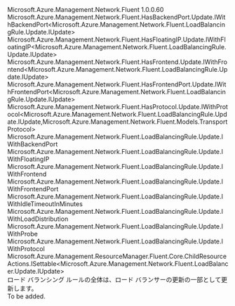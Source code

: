 <Type Name="IUpdate" FullName="Microsoft.Azure.Management.Network.Fluent.LoadBalancingRule.Update.IUpdate">
  <TypeSignature Language="C#" Value="public interface IUpdate : Microsoft.Azure.Management.Network.Fluent.HasBackendPort.Update.IWithBackendPort&lt;Microsoft.Azure.Management.Network.Fluent.LoadBalancingRule.Update.IUpdate&gt;, Microsoft.Azure.Management.Network.Fluent.HasFloatingIP.Update.IWithFloatingIP&lt;Microsoft.Azure.Management.Network.Fluent.LoadBalancingRule.Update.IUpdate&gt;, Microsoft.Azure.Management.Network.Fluent.HasFrontend.Update.IWithFrontend&lt;Microsoft.Azure.Management.Network.Fluent.LoadBalancingRule.Update.IUpdate&gt;, Microsoft.Azure.Management.Network.Fluent.HasFrontendPort.Update.IWithFrontendPort&lt;Microsoft.Azure.Management.Network.Fluent.LoadBalancingRule.Update.IUpdate&gt;, Microsoft.Azure.Management.Network.Fluent.HasProtocol.Update.IWithProtocol&lt;Microsoft.Azure.Management.Network.Fluent.LoadBalancingRule.Update.IUpdate,Microsoft.Azure.Management.Network.Fluent.Models.TransportProtocol&gt;, Microsoft.Azure.Management.Network.Fluent.LoadBalancingRule.Update.IWithBackendPort, Microsoft.Azure.Management.Network.Fluent.LoadBalancingRule.Update.IWithFloatingIP, Microsoft.Azure.Management.Network.Fluent.LoadBalancingRule.Update.IWithFrontend, Microsoft.Azure.Management.Network.Fluent.LoadBalancingRule.Update.IWithFrontendPort, Microsoft.Azure.Management.Network.Fluent.LoadBalancingRule.Update.IWithIdleTimeoutInMinutes, Microsoft.Azure.Management.Network.Fluent.LoadBalancingRule.Update.IWithLoadDistribution, Microsoft.Azure.Management.Network.Fluent.LoadBalancingRule.Update.IWithProbe, Microsoft.Azure.Management.Network.Fluent.LoadBalancingRule.Update.IWithProtocol, Microsoft.Azure.Management.ResourceManager.Fluent.Core.ChildResourceActions.ISettable&lt;Microsoft.Azure.Management.Network.Fluent.LoadBalancer.Update.IUpdate&gt;" />
  <TypeSignature Language="ILAsm" Value=".class public interface auto ansi abstract IUpdate implements class Microsoft.Azure.Management.Network.Fluent.HasBackendPort.Update.IWithBackendPort`1&lt;class Microsoft.Azure.Management.Network.Fluent.LoadBalancingRule.Update.IUpdate&gt;, class Microsoft.Azure.Management.Network.Fluent.HasFloatingIP.Update.IWithFloatingIP`1&lt;class Microsoft.Azure.Management.Network.Fluent.LoadBalancingRule.Update.IUpdate&gt;, class Microsoft.Azure.Management.Network.Fluent.HasFrontend.Update.IWithFrontend`1&lt;class Microsoft.Azure.Management.Network.Fluent.LoadBalancingRule.Update.IUpdate&gt;, class Microsoft.Azure.Management.Network.Fluent.HasFrontendPort.Update.IWithFrontendPort`1&lt;class Microsoft.Azure.Management.Network.Fluent.LoadBalancingRule.Update.IUpdate&gt;, class Microsoft.Azure.Management.Network.Fluent.HasProtocol.Update.IWithProtocol`2&lt;class Microsoft.Azure.Management.Network.Fluent.LoadBalancingRule.Update.IUpdate, class Microsoft.Azure.Management.Network.Fluent.Models.TransportProtocol&gt;, class Microsoft.Azure.Management.Network.Fluent.LoadBalancingRule.Update.IWithBackendPort, class Microsoft.Azure.Management.Network.Fluent.LoadBalancingRule.Update.IWithFloatingIP, class Microsoft.Azure.Management.Network.Fluent.LoadBalancingRule.Update.IWithFrontend, class Microsoft.Azure.Management.Network.Fluent.LoadBalancingRule.Update.IWithFrontendPort, class Microsoft.Azure.Management.Network.Fluent.LoadBalancingRule.Update.IWithIdleTimeoutInMinutes, class Microsoft.Azure.Management.Network.Fluent.LoadBalancingRule.Update.IWithLoadDistribution, class Microsoft.Azure.Management.Network.Fluent.LoadBalancingRule.Update.IWithProbe, class Microsoft.Azure.Management.Network.Fluent.LoadBalancingRule.Update.IWithProtocol, class Microsoft.Azure.Management.ResourceManager.Fluent.Core.ChildResourceActions.ISettable`1&lt;class Microsoft.Azure.Management.Network.Fluent.LoadBalancer.Update.IUpdate&gt;" />
  <TypeSignature Language="DocId" Value="T:Microsoft.Azure.Management.Network.Fluent.LoadBalancingRule.Update.IUpdate" />
  <TypeSignature Language="VB.NET" Value="Public Interface IUpdate&#xA;Implements ISettable(Of IUpdate), IWithBackendPort, IWithBackendPort(Of IUpdate), IWithFloatingIP, IWithFloatingIP(Of IUpdate), IWithFrontend, IWithFrontend(Of IUpdate), IWithFrontendPort, IWithFrontendPort(Of IUpdate), IWithIdleTimeoutInMinutes, IWithLoadDistribution, IWithProbe, IWithProtocol, IWithProtocol(Of IUpdate, TransportProtocol)" />
  <TypeSignature Language="F#" Value="type IUpdate = interface&#xA;    interface ISettable&lt;IUpdate&gt;&#xA;    interface IWithFrontendPort&#xA;    interface IWithFrontendPort&lt;IUpdate&gt;&#xA;    interface IWithFrontend&#xA;    interface IWithFrontend&lt;IUpdate&gt;&#xA;    interface IWithProtocol&#xA;    interface IWithProtocol&lt;IUpdate, TransportProtocol&gt;&#xA;    interface IWithBackendPort&#xA;    interface IWithBackendPort&lt;IUpdate&gt;&#xA;    interface IWithFloatingIP&#xA;    interface IWithFloatingIP&lt;IUpdate&gt;&#xA;    interface IWithIdleTimeoutInMinutes&#xA;    interface IWithLoadDistribution&#xA;    interface IWithProbe" />
  <AssemblyInfo>
    <AssemblyName>Microsoft.Azure.Management.Network.Fluent</AssemblyName>
    <AssemblyVersion>1.0.0.60</AssemblyVersion>
  </AssemblyInfo>
  <Interfaces>
    <Interface>
      <InterfaceName>Microsoft.Azure.Management.Network.Fluent.HasBackendPort.Update.IWithBackendPort&lt;Microsoft.Azure.Management.Network.Fluent.LoadBalancingRule.Update.IUpdate&gt;</InterfaceName>
    </Interface>
    <Interface>
      <InterfaceName>Microsoft.Azure.Management.Network.Fluent.HasFloatingIP.Update.IWithFloatingIP&lt;Microsoft.Azure.Management.Network.Fluent.LoadBalancingRule.Update.IUpdate&gt;</InterfaceName>
    </Interface>
    <Interface>
      <InterfaceName>Microsoft.Azure.Management.Network.Fluent.HasFrontend.Update.IWithFrontend&lt;Microsoft.Azure.Management.Network.Fluent.LoadBalancingRule.Update.IUpdate&gt;</InterfaceName>
    </Interface>
    <Interface>
      <InterfaceName>Microsoft.Azure.Management.Network.Fluent.HasFrontendPort.Update.IWithFrontendPort&lt;Microsoft.Azure.Management.Network.Fluent.LoadBalancingRule.Update.IUpdate&gt;</InterfaceName>
    </Interface>
    <Interface>
      <InterfaceName>Microsoft.Azure.Management.Network.Fluent.HasProtocol.Update.IWithProtocol&lt;Microsoft.Azure.Management.Network.Fluent.LoadBalancingRule.Update.IUpdate,Microsoft.Azure.Management.Network.Fluent.Models.TransportProtocol&gt;</InterfaceName>
    </Interface>
    <Interface>
      <InterfaceName>Microsoft.Azure.Management.Network.Fluent.LoadBalancingRule.Update.IWithBackendPort</InterfaceName>
    </Interface>
    <Interface>
      <InterfaceName>Microsoft.Azure.Management.Network.Fluent.LoadBalancingRule.Update.IWithFloatingIP</InterfaceName>
    </Interface>
    <Interface>
      <InterfaceName>Microsoft.Azure.Management.Network.Fluent.LoadBalancingRule.Update.IWithFrontend</InterfaceName>
    </Interface>
    <Interface>
      <InterfaceName>Microsoft.Azure.Management.Network.Fluent.LoadBalancingRule.Update.IWithFrontendPort</InterfaceName>
    </Interface>
    <Interface>
      <InterfaceName>Microsoft.Azure.Management.Network.Fluent.LoadBalancingRule.Update.IWithIdleTimeoutInMinutes</InterfaceName>
    </Interface>
    <Interface>
      <InterfaceName>Microsoft.Azure.Management.Network.Fluent.LoadBalancingRule.Update.IWithLoadDistribution</InterfaceName>
    </Interface>
    <Interface>
      <InterfaceName>Microsoft.Azure.Management.Network.Fluent.LoadBalancingRule.Update.IWithProbe</InterfaceName>
    </Interface>
    <Interface>
      <InterfaceName>Microsoft.Azure.Management.Network.Fluent.LoadBalancingRule.Update.IWithProtocol</InterfaceName>
    </Interface>
    <Interface>
      <InterfaceName>Microsoft.Azure.Management.ResourceManager.Fluent.Core.ChildResourceActions.ISettable&lt;Microsoft.Azure.Management.Network.Fluent.LoadBalancer.Update.IUpdate&gt;</InterfaceName>
    </Interface>
  </Interfaces>
  <Docs>
    <summary>
            ロード バランシング ルールの全体は、ロード バランサーの更新の一部として更新します。
            </summary>
    <remarks>To be added.</remarks>
  </Docs>
  <Members />
</Type>